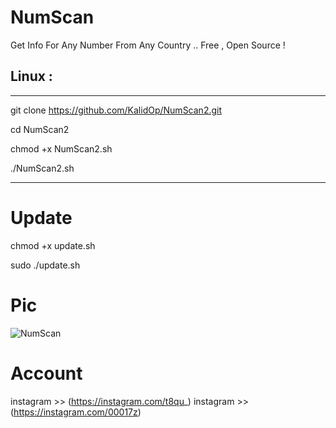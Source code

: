 # NumScan
Get Info For Any Number From Any Country .. Free , Open Source !


## Linux :
***
git clone https://github.com/KalidOp/NumScan2.git

cd NumScan2

chmod +x NumScan2.sh

./NumScan2.sh
***
# Update 

chmod +x update.sh

sudo ./update.sh



# Pic
![NumScan](https://github.com/KalidOp/NumScan/blob/master/Screenshot%20from%202020-09-30%2013-53-44.png)

# Account

 instagram >> (https://instagram.com/t8qu_)
 instagram >> (https://instagram.com/00017z)
